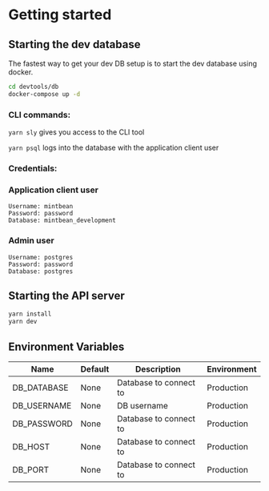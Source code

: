 # Getting started

## Starting the dev database

The fastest way to get your dev DB setup is to start the dev database using docker.

```bash
cd devtools/db
docker-compose up -d
```

### CLI commands:

`yarn sly` gives you access to the CLI tool

`yarn psql` logs into the database with the application client user

### Credentials:

### Application client user

```
Username: mintbean
Password: password
Database: mintbean_development
```

### Admin user

```
Username: postgres
Password: password
Database: postgres
```

## Starting the API server
```bash
yarn install
yarn dev
```

## Environment Variables

| Name        | Default    | Description | Environment |
| ---- |          --- | ----------- | ----------- |
| DB_DATABASE | None | Database to connect to | Production |
| DB_USERNAME | None | DB username | Production |
| DB_PASSWORD | None | Database to connect to | Production |
| DB_HOST     | None | Database to connect to | Production |
| DB_PORT     | None | Database to connect to | Production |
